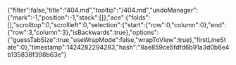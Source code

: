 {"filter":false,"title":"404.md","tooltip":"/404.md","undoManager":{"mark":-1,"position":-1,"stack":[]},"ace":{"folds":[],"scrolltop":0,"scrollleft":0,"selection":{"start":{"row":0,"column":0},"end":{"row":3,"column":3},"isBackwards":true},"options":{"guessTabSize":true,"useWrapMode":false,"wrapToView":true},"firstLineState":0},"timestamp":1424282294283,"hash":"8ae859ce5fdfd6b91a3d0b6e4b135838f398b63e"}